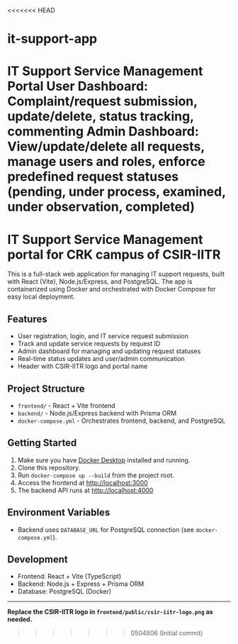 <<<<<<< HEAD
# it-support-app
IT Support Service Management Portal User Dashboard: Complaint/request submission, update/delete, status tracking, commenting Admin Dashboard: View/update/delete all requests, manage users and roles, enforce predefined request statuses (pending, under process, examined, under observation, completed)
=======
# IT Support Service Management portal for CRK campus of CSIR-IITR

This is a full-stack web application for managing IT support requests, built with React (Vite), Node.js/Express, and PostgreSQL. The app is containerized using Docker and orchestrated with Docker Compose for easy local deployment.

## Features
- User registration, login, and IT service request submission
- Track and update service requests by request ID
- Admin dashboard for managing and updating request statuses
- Real-time status updates and user/admin communication
- Header with CSIR-IITR logo and portal name

## Project Structure
- `frontend/` - React + Vite frontend
- `backend/` - Node.js/Express backend with Prisma ORM
- `docker-compose.yml` - Orchestrates frontend, backend, and PostgreSQL

## Getting Started
1. Make sure you have [Docker Desktop](https://www.docker.com/products/docker-desktop/) installed and running.
2. Clone this repository.
3. Run `docker-compose up --build` from the project root.
4. Access the frontend at [http://localhost:3000](http://localhost:3000)
5. The backend API runs at [http://localhost:4000](http://localhost:4000)

## Environment Variables
- Backend uses `DATABASE_URL` for PostgreSQL connection (see `docker-compose.yml`).

## Development
- Frontend: React + Vite (TypeScript)
- Backend: Node.js + Express + Prisma ORM
- Database: PostgreSQL (Docker)

---

**Replace the CSIR-IITR logo in `frontend/public/csir-iitr-logo.png` as needed.**
>>>>>>> 0504806 (Initial commit)
